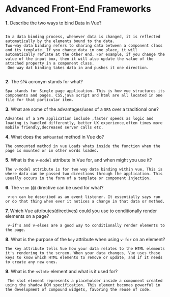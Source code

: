 # Advanced Front-End Frameworks


**1.** Describe the two ways to bind Data in Vue?
<!-- enter you answer in the space below -->
```

In a data binding process, whenever data is changed, it is reflected automatically by the elements bound to the data. 
Two-way data binding refers to sharing data between a component class and its template. If you change data in one place, it will automatically reflate at the other end. For example, if you change the value of the input box, then it will also update the value of the attached property in a component class.
 One way dat binding takes data in and pushes it one direction. 


```

**2.** The `SPA` acronym stands for what?
<!-- enter you answer in the space below -->
```
Spa stands for Single page application. This is how vue structures its components and pages. CSS,java script and html are all located in one file for that particular item. 
```
**3.** What are some of the advantages/uses of a `SPA` over a traditional one?
<!-- enter you answer in the space below -->
```
Advantes of a SPA application include ,faster speeds as logic and loading is handled differently, better UX experience,often times more mobile friendly,decreased server calls etc.  
```
**4.** What does the `onMounted` method in Vue do?
<!-- enter you answer in the space below -->
```
The onmounted method in vue Loads whats inside the function when the page is mounted or in other words loaded. 
```
**5.** What is the `v-model` attribute in Vue for, and when might you use it?
<!-- enter you answer in the space below -->
```
The v-model attribute is for two way data binding within vue. This is where data can be passed two directions through the application. This usually occurs in the form of a template or component injection. 
```
**6.** The `v:on` (`@`) directive can be used for what?
<!-- enter you answer in the space below -->
```
 v:on can be described as an event listener. It essentially says run or do that thing when ever it notices a change in that data or method. 
```
**7.** Which Vue attributes(directives) could you use to conditionally render elements on a page?
<!-- enter you answer in the space below -->
```
 v-if's and v-elses are a good way to conditionally render elements to the page. 
```
**8.** What is the purpose of the `key` attribute when using `v-for` on an element?
<!-- enter you answer in the space below -->
```
The key attribute tells Vue how your data relates to the HTML elements it's rendering to the screen. When your data changes, Vue uses these keys to know which HTML elements to remove or update, and if it needs to create any new ones.
```
**9.** What is the `<slot>` element and what is it used for?
<!-- enter you answer in the space below -->
```
 The slot element represents a placeholder inside a component created using the shadow DOM specification. This element becomes powerful in the development of compound widgets, favoring the reuse of code.
```